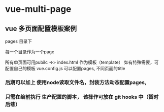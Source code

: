 # vue-multi-page

## vue 多页面配置模板案例

pages 目录下

每一个目录作为一个page

所有单页面可用pubilc =>> index.html 作为模板（template）
如有特殊需要，可配置自己的模板
vue.config.js 可以配置pages, 不同页面的title

### 后期可以加上 使用node读取文件名，封装方法动态配置pages, 

### 只需在编前执行 生产配置的脚本， 该操作可放在 git hooks 中（暂时后巷）

